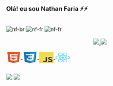 ### Olá! eu sou Nathan Faria ⚡⚡
  
  ## 
 <div style="display: inline_block">
  <img align="center" alt="nf-br" height="30" width="30" src="https://img.icons8.com/color/344/brazil.png">
  <img align="center" alt="nf-fr" height="30" width="30" src="https://img.icons8.com/color/344/france.png">
  <img align="center" alt="nf-fr" height="30" width="30" src="https://img.icons8.com/color/344/canada.png">
 </div><br>

<div align="center">
  <a href="https://github.com/nathanfdias">
  <img height="150em" src="https://github-readme-stats.vercel.app/api?username=nathanfdias&show_icons=true&theme=dark&include_all_commits=true&count_private=true"/>
  <img height="150em" src="https://github-readme-stats.vercel.app/api/top-langs/?username=nathanfdias&layout=compact&langs_count=7&theme=dark"/>
</div>
<div style="display: inline_block"><br>
  <img align="center" alt="nf-HTML" height="30" width="40" src="https://raw.githubusercontent.com/devicons/devicon/master/icons/html5/html5-original.svg">
  <img align="center" alt="nf-CSS" height="30" width="40" src="https://raw.githubusercontent.com/devicons/devicon/master/icons/css3/css3-original.svg">
  <img align="center" alt="nf-javascript" height="30" width="40" src="https://raw.githubusercontent.com/devicons/devicon/master/icons/javascript/javascript-original.svg">
  <img align="center" alt="nf-react" height="30" width="40" src="https://raw.githubusercontent.com/devicons/devicon/master/icons/react/react-original.svg">
  
</div>
  
  ##
  
<div> 
  
 <a href="https://discord.gg/8p2VKTJBnw" target="_blank"><img src="https://img.shields.io/badge/Discord-7289DA?style=for-the-badge&logo=discord&logoColor=white" target="_blank"></a> 
  <a href = "mailto:nathanfaria9@gmail.com"><img src="https://img.shields.io/badge/-Gmail-%23333?style=for-the-badge&logo=gmail&logoColor=white" target="_blank"></a>
  
 
</div>
